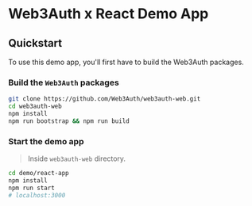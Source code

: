 # Web3Auth x React Demo App

## Quickstart

To use this demo app, you'll first have to build the Web3Auth packages.

### Build the `Web3Auth` packages

```bash
git clone https://github.com/Web3Auth/web3auth-web.git
cd web3auth-web
npm install
npm run bootstrap && npm run build
```

### Start the demo app

> Inside `web3auth-web` directory.

```bash
cd demo/react-app
npm install
npm run start
# localhost:3000
```

